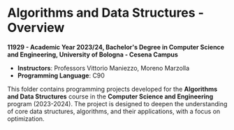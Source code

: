 # Algorithms and Data Structures - Overview

**11929 - Academic Year 2023/24, Bachelor's Degree in Computer Science and Engineering, University of Bologna - Cesena Campus**  
- **Instructors**: Professors Vittorio Maniezzo, Moreno Marzolla 
- **Programming Language**: C90

This folder contains programming projects developed for the **Algorithms and Data Structures** course in the **Computer Science and Engineering** program (2023-2024). The project is designed to deepen the understanding of core data structures, algorithms, and their applications, with a focus on optimization.